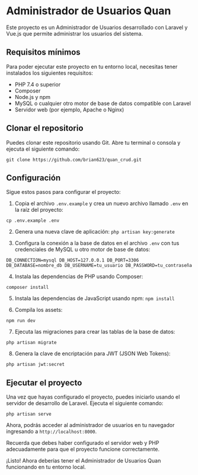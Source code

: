 # Administrador de Usuarios Quan

Este proyecto es un Administrador de Usuarios desarrollado con Laravel y Vue.js que permite administrar los usuarios del sistema.

## Requisitos mínimos

Para poder ejecutar este proyecto en tu entorno local, necesitas tener instalados los siguientes requisitos:

- PHP 7.4 o superior
- Composer
- Node.js y npm
- MySQL o cualquier otro motor de base de datos compatible con Laravel
- Servidor web (por ejemplo, Apache o Nginx)

## Clonar el repositorio

Puedes clonar este repositorio usando Git. Abre tu terminal o consola y ejecuta el siguiente comando:

``
git clone https://github.com/brian623/quan_crud.git
``

## Configuración

Sigue estos pasos para configurar el proyecto:

1. Copia el archivo `.env.example` y crea un nuevo archivo llamado `.env` en la raíz del proyecto:

``
cp .env.example .env
``

2. Genera una nueva clave de aplicación:
``
php artisan key:generate
``

3. Configura la conexión a la base de datos en el archivo `.env` con tus credenciales de MySQL u otro motor de base de datos:

``
DB_CONNECTION=mysql
DB_HOST=127.0.0.1
DB_PORT=3306
DB_DATABASE=nombre_db
DB_USERNAME=tu_usuario
DB_PASSWORD=tu_contraseña
``

4. Instala las dependencias de PHP usando Composer:

``
composer install
``

5. Instala las dependencias de JavaScript usando npm:
``
npm install
``

6. Compila los assets:

``
npm run dev
``

7. Ejecuta las migraciones para crear las tablas de la base de datos:

``
php artisan migrate
``

8. Genera la clave de encriptación para JWT (JSON Web Tokens):

``
php artisan jwt:secret
``

## Ejecutar el proyecto

Una vez que hayas configurado el proyecto, puedes iniciarlo usando el servidor de desarrollo de Laravel. Ejecuta el siguiente comando:

``
php artisan serve
``

Ahora, podrás acceder al administrador de usuarios en tu navegador ingresando a `http://localhost:8000`.

Recuerda que debes haber configurado el servidor web y PHP adecuadamente para que el proyecto funcione correctamente.

¡Listo! Ahora deberías tener el Administrador de Usuarios Quan funcionando en tu entorno local.




